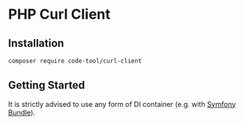 # PHP Curl Client 

## Installation

```bash
composer require code-tool/curl-client
```

## Getting Started

It is strictly advised to use any form of DI container (e.g. with [Symfony Bundle](https://github.com/code-tool/curl-client-symfony-bridge)).
